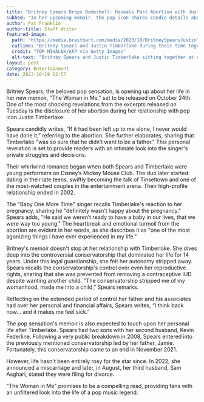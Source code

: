 ```yaml
---
title: "Britney Spears Drops Bombshell: Reveals Past Abortion with Justin Timberlake"
subhed: "In her upcoming memoir, the pop icon shares candid details about her personal life and controversial conservatorship."
author: Pat Franklin
author-title: Staff Writer
featured-image: 
  path: "https://media.breitbart.com/media/2023/10/BritneySpearsJustinTimberlake-640x480.jpg"
  cutline: "Britney Spears and Justin Timberlake during their time together."
  credit: "TOM MIHALEK/AFP via Getty Images"
  alt-text: "Britney Spears and Justin Timberlake sitting together at an event."
layout: post
category: Entertainment
date: 2023-10-19 12:57
---
```


Britney Spears, the beloved pop sensation, is opening up about her life in her new memoir, "The Woman in Me," set to be released on October 24th. One of the most shocking revelations from the excerpts released on Tuesday is the disclosure of her abortion during her relationship with pop icon Justin Timberlake.

Spears candidly writes, “If it had been left up to me alone, I never would have done it,” referring to the abortion. She further elaborates, sharing that Timberlake "was so sure that he didn’t want to be a father." This personal revelation is set to provide readers with an intimate look into the singer's private struggles and decisions.

Their whirlwind romance began when both Spears and Timberlake were young performers on Disney’s Mickey Mouse Club. The duo later started dating in their late teens, swiftly becoming the talk of Tinseltown and one of the most-watched couples in the entertainment arena. Their high-profile relationship ended in 2002.

The "Baby One More Time" singer recalls Timberlake's reaction to her pregnancy, sharing he "definitely wasn’t happy about the pregnancy." Spears adds, "He said we weren’t ready to have a baby in our lives, that we were way too young." The heartbreak and emotional turmoil from the abortion are evident in her words, as she describes it as "one of the most agonizing things I have ever experienced in my life."

Britney's memoir doesn't stop at her relationship with Timberlake. She dives deep into the controversial conservatorship that dominated her life for 14 years. Under this legal guardianship, she felt her autonomy stripped away. Spears recalls the conservatorship's control over even her reproductive rights, sharing that she was prevented from removing a contraceptive IUD despite wanting another child. "The conservatorship stripped me of my womanhood, made me into a child,” Spears remarks.

Reflecting on the extended period of control her father and his associates had over her personal and financial affairs, Spears writes, “I think back now... and it makes me feel sick.”

The pop sensation's memoir is also expected to touch upon her personal life after Timberlake. Spears had two sons with her second husband, Kevin Federline. Following a very public breakdown in 2008, Spears entered into the previously mentioned conservatorship led by her father, Jamie. Fortunately, this conservatorship came to an end in November 2021.

However, life hasn't been entirely rosy for the star since. In 2022, she announced a miscarriage and later, in August, her third husband, Sam Asghari, stated they were filing for divorce.

"The Woman in Me" promises to be a compelling read, providing fans with an unfiltered look into the life of a pop music legend.

